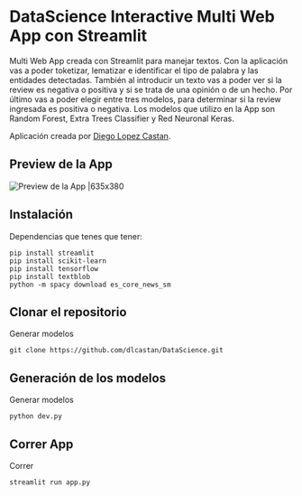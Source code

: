 # DataScience Interactive Multi Web App con Streamlit
Multi Web App creada con Streamlit para manejar textos. Con la aplicación vas a poder toketizar, lematizar e identificar el tipo de palabra y las entidades detectadas.
También al introducir un texto vas a poder ver si la review es negativa o positiva y si se trata de una opinión o de un hecho.
Por último vas a poder elegir entre tres modelos, para determinar si la review ingresada es positiva o negativa.
Los modelos que utilizo en la App son Random Forest, Extra Trees Classifier y Red Neuronal Keras.

Aplicación creada por [Diego Lopez Castan](https://www.diegolopezcastan.com/).

## Preview de la App
![Preview de la App |635x380](WebAPPDS.gif)

## Instalación
Dependencias que tenes que tener:
```console
pip install streamlit
pip install scikit-learn
pip install tensorflow
pip install textblob
python -m spacy download es_core_news_sm
```

## Clonar el repositorio
Generar modelos 
```console
git clone https://github.com/dlcastan/DataScience.git
```

## Generación de los modelos
Generar modelos 
```console
python dev.py
```

## Correr App
Correr
```console
streamlit run app.py
```